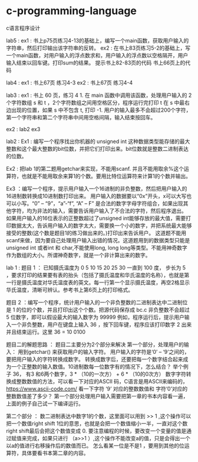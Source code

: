 # c-programming-language
c语言程序设计

lab5 :
ex1 : 书上p75页练习4-13的基础上，编写一个main函数，获取用户输入的字符串，然后打印输出该字符串的反转。
ex2 : 在书上83页练习5-2的基础上，写一个main函数，对用户输入的浮点数求和，用户输入的浮点数以空格隔开，用户输入结束以回车键。打印sum的结果。
提示书上82-83页的代码
书上66页上的代码


lab4 :
ex1 : 书上67页 练习4-3
ex2 : 书上67页 练习4-4


lab3 : 
ex1 : 书上 60 页，练习 4 1. 在 main 函数中调用该函数，处理用户输入的 2 个字符数组 s 和 t ，2个字符数组之间用空格区分，程序运行完打印 t 在 s 中最右边出现的位置，如果 s 中不包含 t, 打印 -1. 用户的输入最多不会超过200个字符，第一个字符串和第二个字符串中间用空格间隔，输入结束按回车。

ex2 : lab2 ex3

lab2 :
Ex1 : 编写一个程序找出你机器的 unsigned int 这种数据类型能存储的最大整数和这个最大整数的bit位数，并把它们打印出来。bit位数就是整数二进制表达的位数。

Ex2 : 把lab 1的第二题用getchar来实现，不能用scanf. 并且不能用取余%这个运算符，也就是不能用取余来算1的个数。要用比特位运算符来计算1的个数并输出。


Ex3 ：编写一个程序，提示用户输入一个16进制的非负整数，然后把用户输入的16进制数转换成10进制数打印出来。
用户输入的数据要以“0x”开头，x可以大写也可以小写。“0” – “9”，“a”-“f”, “A” – F” 是合法的数字字母字符组合，如果出现其他字符，均为非法的输入，需要告诉用户输入了不合法的字符，然后程序退出。
如果用户输入的16位表示的正整数超过了unsigned int能够存放的最大值，需要打印数据太大，告诉用户输入的数字太大，需要换一个小的数字，并把系统最大能够接受的整数(这个数是题目1的练习做出来的。)打印出来告诉用户。
这道题不能用scanf来做，因为要自己处理用户输入出错的情况。这道题用到的数据类型只能是unsigned int 或者int 和 char,不能使用long, long long等类型。不能用神奇数字作为数组的大小。所谓神奇数字，就是一个非计算出来的数字。



lab 1 :
题目 1 ：
已知摄氏温度为 0 5 10 15 20 25 30 一直到 100 度，
步长为 5 ，要求打印的结果要有表的抬头（包括了摄氏温度和华氏温度的名称），也就是第一行是摄氏温度对华氏温度表的英文。每一行第一个显示摄氏温度，再空2格显示华氏温度，清晰可辨认。参考书上第6页上的打印格式。

题目 2 ：编写一个程序，统计用户输入的一个非负整数的二进制表达中二进制位是 1 的位的个数，并且打印出这个个数。把源代码保存成 bc.c
非负整数不会超过 5 位数字，即可以假设最大的输入数字为 99999
例如，程序运行后，提示用户输入一个非负整数，用户在键盘上输入 36 ，按下回车键，程序应该打印数字 2 出来并且结束运行。这里 36 = 10 0100

题目二的解题思路 ：
题目二主要分为2个部分来解决
第一个部分，处理用户的输入：
用到getchar() 来获取用户的输入字符。 用户输入的字符是‘0’ – ‘9’之间的，要把用户输入的字符转换成数字。 转换成数字后，还要把每一个数字结合起来成为一个正整数的输入数值。10进制数每一位数字有的情况下，怎么结合？ 举个例子 36， 有3 和6两个数字，3 * （10的一次方） +  6 * （10的0次方）
数字字符转换成整数数值的方法，可以看一下对应的ASCII 码，C语言是用ASCII来编码的，https://www.ascii-code.com/ 看一下字符 ‘9’ 对应的整数数值和 字符‘0’对应的整数数值差了多少？
第一个部分处理用户输入需要把第一章的书本内容看一遍，上面的例子自己试一下编译运行。

第二个部分 ： 数二进制表达中数字1的个数，这里面可以用到 >> 1 ,这个操作可以把一个数值right shift 1位的意思，也就是会把一个数值缩小一半，一直对这个数right shift最后会把这个数值变成 0. 要注意编程的时候，要改变一个变量的值是通过赋值来完成，如果只进行 （a>>1 ）,这个操作不能改变a的值，只是会得出一个以a的值进行右移操作后的数值而已。 怎么看某一位是不是1 ，要用到其他的位运算符，具体要看书本第二章的内容。

